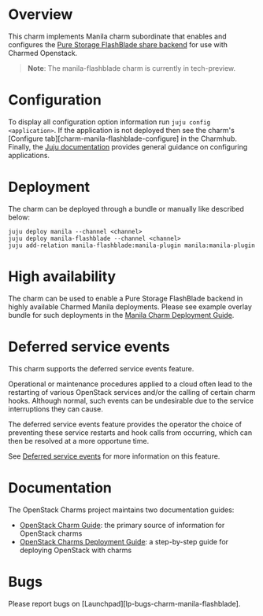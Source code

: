 # Overview

This charm implements Manila charm subordinate that enables and configures
the [Pure Storage FlashBlade share backend][flashblade-shared-fs-upstream] for use with
Charmed Openstack.

> **Note**: The manila-flashblade charm is currently in tech-preview.

# Configuration

To display all configuration option information run `juju config <application>`.
If the application is not deployed then see the charm's
[Configure tab][charm-manila-flashblade-configure] in the Charmhub.
Finally, the [Juju documentation][juju-docs-config-apps] provides general
guidance on configuring applications.

# Deployment

The charm can be deployed through a bundle or manually like described below:

    juju deploy manila --channel <channel>
    juju deploy manila-flashblade --channel <channel>
    juju add-relation manila-flashblade:manila-plugin manila:manila-plugin

# High availability

The charm can be used to enable a Pure Storage FlashBlade backend in highly available
Charmed Manila deployments. Please see example overlay bundle for such
deployments in the [Manila Charm Deployment Guide][cdg-manila].

# Deferred service events

This charm supports the deferred service events feature.

Operational or maintenance procedures applied to a cloud often lead to
the restarting of various OpenStack services and/or the calling of certain
charm hooks. Although normal, such events can be undesirable due to the service
interruptions they can cause.

The deferred service events feature provides the operator the choice of
preventing these service restarts and hook calls from occurring, which can then
be resolved at a more opportune time.

See [Deferred service events][cg-deferred-service-events] for more
information on this feature.

# Documentation

The OpenStack Charms project maintains two documentation guides:

* [OpenStack Charm Guide][cg]: the primary source of information for
  OpenStack charms
* [OpenStack Charms Deployment Guide][cdg]: a step-by-step guide for
  deploying OpenStack with charms

# Bugs

Please report bugs on [Launchpad][lp-bugs-charm-manila-flashblade].

<!-- LINKS -->

[cg]: https://docs.openstack.org/charm-guide
[cdg]: https://docs.openstack.org/project-deploy-guide/charm-deployment-guide
[cg-deferred-service-events]: https://docs.openstack.org/charm-guide/latest/admin/deferred-events.html
[flashblade-shared-fs-upstream]: https://docs.openstack.org/manila/latest/configuration/shared-file-systems/drivers/purestorage-flashblade-driver.html
[manila-upstream]: https://docs.openstack.org/manila
[manila-charm]: https://charmhub.io/manila
[charm-manila-purestorage-configure]: https://charmhub.io/charm-manila-flashblade/configure
[juju-docs-config-apps]: https://juju.is/docs/olm/configure-an-application
[lp-bugs-charm-manila-purestorage]: https://bugs.launchpad.net/charm-manila-flashblade/+filebug
[cdg-manila]: https://docs.openstack.org/project-deploy-guide/charm-deployment-guide/latest/manila-ganesha.html
